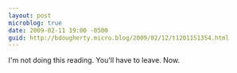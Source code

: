 ```yaml
---
layout: post
microblog: true
date: 2009-02-11 19:00 -0500
guid: http://bdougherty.micro.blog/2009/02/12/t1201151354.html
---
```

I'm not doing this reading. You'll have to leave. Now.
